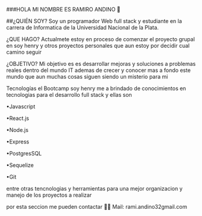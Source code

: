 ###HOLA MI NOMBRE ES RAMIRO ANDINO 👋

##¿QUIÉN SOY? Soy un programador Web full stack y estudiante en la carrera de Informatica de la Universidad Nacional de la Plata.

¿QUE HAGO? Actualmete estoy en proceso de comenzar el proyecto grupal en soy henry y otros proyectos personales que aun estoy por decidir cual camino seguir

¿OBJETIVO? Mi objetivo es es desarrollar mejoras y soluciones a problemas reales dentro del mundo IT ademas de crecer y conocer mas a fondo este mundo que aun muchas cosas siguen siendo un misterio para mi

Tecnologías el Bootcamp soy henry me a brindado de conocimientos en tecnologias para el desarrollo full stack y ellas son

•Javascript

•React.js

•Node.js

•Express

•PostgresSQL

•Sequelize

•Git

entre otras tencnologias y herramientas para una mejor organizacion y manejo de los proyectos a realizar

por esta seccion me pueden contactar 📲🤝
Mail: rami.andino32gmail.com

